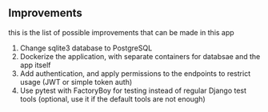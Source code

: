 ## Improvements

this is the list of possible improvements that can be made in this app

1. Change sqlite3 database to PostgreSQL
2. Dockerize the application, with separate containers for databsae and the app itself
3. Add authentication, and apply permissions to the endpoints to restrict usage (JWT or simple token auth)
4. Use pytest with FactoryBoy for testing instead of regular Django test tools (optional, use it if the default tools are not enough) 

